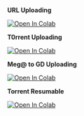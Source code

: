 <B>URL Uploading</B>
>
<a href="https://colab.research.google.com/github/FayedFahad/GDrive-Uploading/blob/master/URL_Transfer_%26_Drive_Copy.ipynb" target="_parent"><img src="https://colab.research.google.com/assets/colab-badge.svg" alt="Open In Colab"/></a>
>
<B>T0rrent Uploading</B>
>
<a href="https://colab.research.google.com/github/FayedFahad/GDrive-Uploading/blob/master/GD_Torrent_Github.ipynb" target="_parent"><img src="https://colab.research.google.com/assets/colab-badge.svg" alt="Open In Colab"/></a>
>
<B>Meg@ to GD Uploading</B>
>
<a href="https://colab.research.google.com/github/FayedFahad/GDrive-Uploading/blob/master/Mega_GD_Transfer.ipynb" target="_parent"><img src="https://colab.research.google.com/assets/colab-badge.svg" alt="Open In Colab"/></a>
>
<B>Torrent Resumable</B>
>
<a href="https://colab.research.google.com/github/FayedFahad/GDrive-Uploading/blob/master/Torrent_Resumable.ipynb" target="_parent"><img src="https://colab.research.google.com/assets/colab-badge.svg" alt="Open In Colab"/></a>

